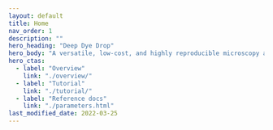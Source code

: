 ```yaml
---
layout: default
title: Home
nav_order: 1
description: ""
hero_heading: "Deep Dye Drop"
hero_body: "A versatile, low-cost, and highly reproducible microscopy assay that uses sequential density displacement to obtain detailed cell cycle information and single-cell phenotypes."
hero_ctas:
  - label: "Overview"
    link: "./overview/"
  - label: "Tutorial"
    link: "./tutorial/"
  - label: "Reference docs"
    link: "./parameters.html"
last_modified_date: 2022-03-25
---
```


